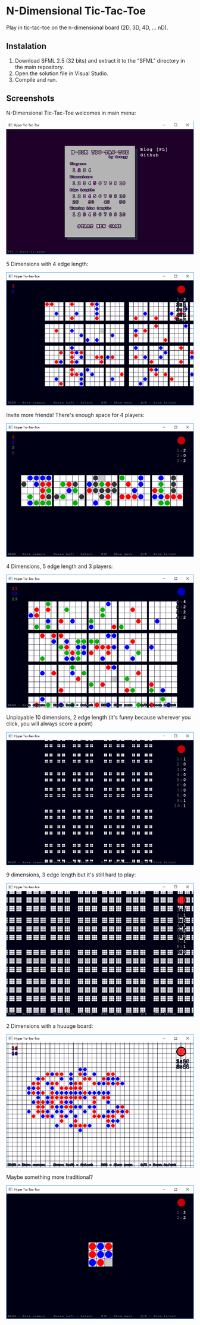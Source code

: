 # N-Dimensional Tic-Tac-Toe
Play in tic-tac-toe on the n-dimensional board (2D, 3D, 4D, ... nD).

## Instalation
1. Download SFML 2.5 (32 bits) and extract it to the "SFML" directory in the main repository.
2. Open the solution file in Visual Studio.
3. Compile and run.

## Screenshots

N-Dimensional Tic-Tac-Toe welcomes in main menu:
<p align="center">
  <img src="screenshots/ndttt-menu.png" />
</p>

5 Dimensions with 4 edge length:
<p align="center">
  <img src="screenshots/ndttt-4-4.png" />
</p>

Invite more friends! There's enough space for 4 players:
<p align="center">
  <img src="screenshots/ndttt-3-5.png" />
</p>

4 Dimensions, 5 edge length and 3 players:
<p align="center">
  <img src="screenshots/ndttt-4-5.png" />
</p>

Unplayable 10 dimensions, 2 edge length (it's funny because wherever you click, you will always score a point)
<p align="center">
<img src="screenshots/ndttt-10-2.png" />
</p>

9 dimensions, 3 edge length but it's still hard to play:
<p align="center">
<img src="screenshots/ndttt-9-3.png" />
</p>

2 Dimensions with a huuuge board:
<p align="center">
<img src="screenshots/ndttt-2-50.png" />
</p>

Maybe something more traditional?
<p align="center">
<img src="screenshots/ndttt-2-3.png" />
</p>
